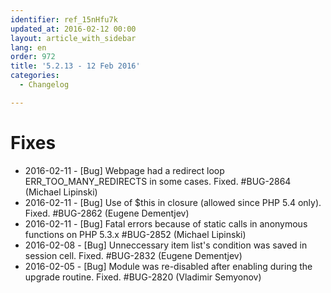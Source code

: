 ```yaml
---
identifier: ref_15nHfu7k
updated_at: 2016-02-12 00:00
layout: article_with_sidebar
lang: en
order: 972
title: '5.2.13 - 12 Feb 2016'
categories:
  - Changelog

---
```



# Fixes

*   2016-02-11 - [Bug] Webpage had a redirect loop ERR_TOO_MANY_REDIRECTS in some cases. Fixed. #BUG-2864 (Michael Lipinski)
*   2016-02-11 - [Bug] Use of $this in closure (allowed since PHP 5.4 only). Fixed. #BUG-2862 (Eugene Dementjev)
*   2016-02-11 - [Bug] Fatal errors because of static calls in anonymous functions on PHP 5.3.x #BUG-2852 (Michael Lipinski)
*   2016-02-08 - [Bug] Unneccessary item list's condition was saved in session cell. Fixed. #BUG-2832 (Eugene Dementjev)
*   2016-02-05 - [Bug] Module was re-disabled after enabling during the upgrade routine. Fixed. #BUG-2820 (Vladimir Semyonov)